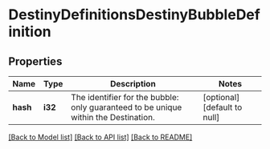 # DestinyDefinitionsDestinyBubbleDefinition

## Properties
Name | Type | Description | Notes
------------ | ------------- | ------------- | -------------
**hash** | **i32** | The identifier for the bubble: only guaranteed to be unique within the Destination. | [optional] [default to null]

[[Back to Model list]](../README.md#documentation-for-models) [[Back to API list]](../README.md#documentation-for-api-endpoints) [[Back to README]](../README.md)


